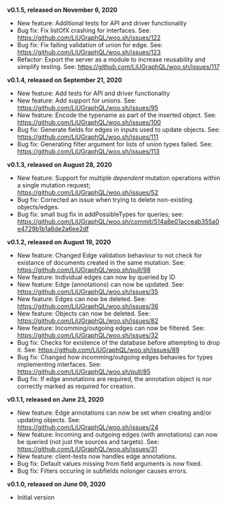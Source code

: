 **v0.1.5, released on November 6, 2020**
* New feature: Additional tests for API and driver functionality
* Bug fix: Fix listOfX crashing for interfaces. See: https://github.com/LiUGraphQL/woo.sh/issues/122
* Bug fix: Fix failing validation of union for edge. See: https://github.com/LiUGraphQL/woo.sh/issues/123
* Refactor: Export the server as a module to increase reusability and simplify testing. See: https://github.com/LiUGraphQL/woo.sh/issues/117

**v0.1.4, released on September 21, 2020**
* New feature: Add tests for API and driver functionality
* New feature: Add support for unions. See: https://github.com/LiUGraphQL/woo.sh/issues/95
* New feature: Encode the typename as part of the inserted object. See: https://github.com/LiUGraphQL/woo.sh/issues/100
* Bug fix: Generate fields for edges in inputs used to update objects. See: https://github.com/LiUGraphQL/woo.sh/issues/111
* Bug fix: Generating filter argument for lists of union types failed. See: https://github.com/LiUGraphQL/woo.sh/issues/113

**v0.1.3, released on August 28, 2020**
* New feature: Support for multiple *dependent* mutation operations within a single mutation request; https://github.com/LiUGraphQL/woo.sh/issues/52
* Bug fix: Corrected an issue when trying to delete non-existing objects/edges.
* Bug fix: small bug fix in addPossibleTypes for queries; see: https://github.com/LiUGraphQL/woo.sh/commit/514a8e01acceab355a0e4729b1b1a6de2a6ee2df

**v0.1.2, released on August 19, 2020**
* New feature: Changed Edge validation behaviour to not check for existance of documents created in the same mutation. See: https://github.com/LiUGraphQL/woo.sh/pull/98
* New feature: Individual edges can now by queried by ID
* New feature: Edge (annotations) can now be updated. See: https://github.com/LiUGraphQL/woo.sh/issues/35
* New feature: Edges can now be deleted. See: https://github.com/LiUGraphQL/woo.sh/issues/36
* New feature: Objects can now be deleted. See: https://github.com/LiUGraphQL/woo.sh/issues/82
* New feature: Incomming/outgoing edges can now be filtered. See: https://github.com/LiUGraphQL/woo.sh/issues/32
* Bug fix: Checks for existence of the database before attempting to drop it. See: https://github.com/LiUGraphQL/woo.sh/issues/89
* Bug fix: Changed how incomming/outgoing edges behavies for types implementing interfaces. See: https://github.com/LiUGraphQL/woo.sh/pull/85
* Bug fix: If edge annotations are required, the annotation object is nor correctly marked as required for creation.

**v0.1.1, released on June 23, 2020**
* New feature: Edge annotations can now be set when creating and/or updating objects. See: https://github.com/LiUGraphQL/woo.sh/issues/24
* New feature: Incoming and outgoing edges (with annotations) can now be queried (not just the sources and targets). See: https://github.com/LiUGraphQL/woo.sh/issues/31
* New feature: client-tests now handles edge annotations.
* Bug fix: Default values missing from field arguments is now fixed.
* Bug fix: Filters occuring in subfields nolonger causes errors.

**v0.1.0, released on June 09, 2020**
* Initial version
